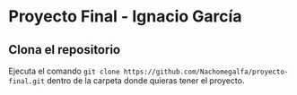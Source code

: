 # Proyecto Final - Ignacio García

## Clona el repositorio

Ejecuta el comando `git clone https://github.com/Nachomegalfa/proyecto-final.git` dentro de la carpeta donde quieras tener el proyecto.
